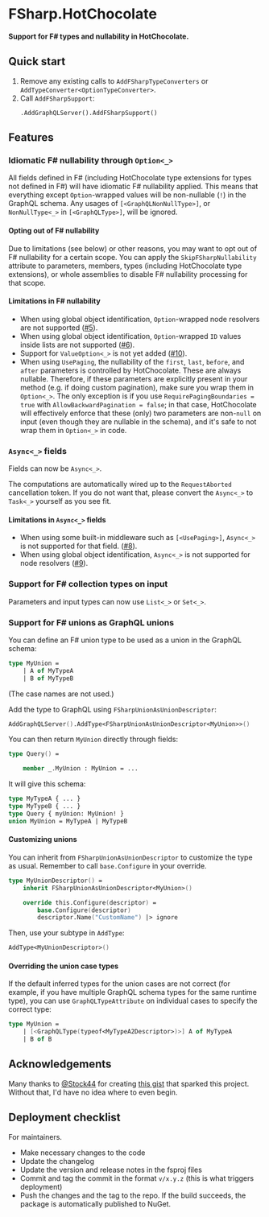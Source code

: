 # FSharp.HotChocolate

**Support for F# types and nullability in HotChocolate.**

## Quick start

1. Remove any existing calls to `AddFSharpTypeConverters` or `AddTypeConverter<OptionTypeConverter>`.
2. Call `AddFSharpSupport`:
    ```f#
   .AddGraphQLServer().AddFSharpSupport()
    ```

## Features

### Idiomatic F# nullability through `Option<_>`

All fields defined in F# (including HotChocolate type extensions for types not defined in F#) will have idiomatic F#
nullability applied. This means that everything except `Option`-wrapped values will be non-nullable (`!`) in the GraphQL
schema. Any usages of `[<GraphQLNonNullType>]`, or `NonNullType<_>` in `[<GraphQLType>]`, will be ignored.

#### Opting out of F# nullability

Due to limitations (see below) or other reasons, you may want to opt out of F# nullability for a certain scope. You can
apply the `SkipFSharpNullability` attribute to parameters, members, types (including HotChocolate type extensions), or
whole assemblies to disable F# nullability processing for that scope.

#### Limitations in F# nullability

- When using global object identification, `Option`-wrapped node resolvers are not
  supported ([#5](https://github.com/cmeeren/HotChocolate.FSharp/issues/5)).
- When using global object identification, `Option`-wrapped `ID` values inside lists are not
  supported ([#6](https://github.com/cmeeren/HotChocolate.FSharp/issues/6)).
- Support for `ValueOption<_>` is not yet added ([#10](https://github.com/cmeeren/HotChocolate.FSharp/issues/10)).
- When using `UsePaging`, the nullability of the `first`, `last`, `before`, and `after` parameters is controlled by
  HotChocolate. These are always nullable. Therefore, if these parameters are explicitly present in your method (e.g. if
  doing custom pagination), make sure you wrap them in `Option<_>`. The only exception is if you use
  `RequirePagingBoundaries = true` with `AllowBackwardPagination = false`; in that case, HotChocolate will effectively
  enforce that these (only) two parameters are non-`null` on input (even though they are nullable in the schema), and
  it's safe to not wrap them in `Option<_>` in code.

### `Async<_>` fields

Fields can now be `Async<_>`.

The computations are automatically wired up to the `RequestAborted` cancellation token. If you do not want that, please
convert the `Async<_>` to `Task<_>` yourself as you see fit.

#### Limitations in `Async<_>` fields

- When using some built-in middleware such as
  `[<UsePaging>]`, `Async<_>` is not supported for that
  field. ([#8](https://github.com/cmeeren/HotChocolate.FSharp/issues/8)).
- When using global object identification, `Async<_>` is not supported for node
  resolvers ([#9](https://github.com/cmeeren/HotChocolate.FSharp/issues/9)).

### Support for F# collection types on input

Parameters and input types can now use `List<_>` or `Set<_>`.

### Support for F# unions as GraphQL unions

You can define an F# union type to be used as a union in the GraphQL schema:

```fsharp
type MyUnion =
    | A of MyTypeA
    | B of MyTypeB
```

(The case names are not used.)

Add the type to GraphQL using `FSharpUnionAsUnionDescriptor`:

```fsharp
AddGraphQLServer().AddType<FSharpUnionAsUnionDescriptor<MyUnion>>()
```

You can then return `MyUnion` directly through fields:

```fsharp
type Query() =

    member _.MyUnion : MyUnion = ...
```

It will give this schema:

```graphql
type MyTypeA { ... }
type MyTypeB { ... }
type Query { myUnion: MyUnion! }
union MyUnion = MyTypeA | MyTypeB
```

#### Customizing unions

You can inherit from `FSharpUnionAsUnionDescriptor` to customize the type as usual. Remember to call `base.Configure` in
your override.

```fsharp
type MyUnionDescriptor() =
    inherit FSharpUnionAsUnionDescriptor<MyUnion>()

    override this.Configure(descriptor) =
        base.Configure(descriptor)
        descriptor.Name("CustomName") |> ignore
```

Then, use your subtype in `AddType`:

```fsharp
AddType<MyUnionDescriptor>()
```

#### Overriding the union case types

If the default inferred types for the union cases are not correct (for example, if you have multiple GraphQL schema
types for the same runtime type), you can use `GraphQLTypeAttribute` on individual cases to specify the correct type:

```fsharp
type MyUnion =
    | [<GraphQLType(typeof<MyTypeA2Descriptor>)>] A of MyTypeA
    | B of B
```

## Acknowledgements

Many thanks to [@Stock44](https://github.com/Stock44) for
creating [this gist](https://gist.github.com/Stock44/0f465a56fba5095fbf078b1d0ee4526a) that sparked this project.
Without that, I'd have no idea where to even begin.

## Deployment checklist

For maintainers.

* Make necessary changes to the code
* Update the changelog
* Update the version and release notes in the fsproj files
* Commit and tag the commit in the format `v/x.y.z` (this is what triggers deployment)
* Push the changes and the tag to the repo. If the build succeeds, the package is automatically published to NuGet.
